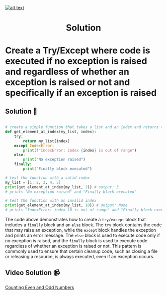 <a href="https://www.core-code.io/">

![alt text](https://uploads-ssl.webflow.com/5eb2f56932c3562feab232e3/5f73550d00249e7e96c9f3de_Logo.png 'corecodeio')

</a>

<h1 align="center">Solution</h1>

# Create a Try/Except where code is executed if no exception is raised and regardless of whether an exception is raised or not and specifically if an exception is raised

## Solution 🏁

```python

# create a simple function that takes a list and an index and returns the element at that index
def get_element_at_index(my_list, index):
    try:
        return my_list[index]
    except IndexError:
        print(f"IndexError: index {index} is out of range")
    else:
        print("No exception raised")
    finally:
        print("Finally block executed")

# test the function with a valid index
my_list = [1, 2, 3, 4, 5]
print(get_element_at_index(my_list, 2)) # output: 3
# prints "No exception raised" and "Finally block executed"

# test the function with an invalid index
print(get_element_at_index(my_list, 10)) # output: None
# prints "IndexError: index 10 is out of range" and "Finally block executed"
```

The code above demonstrates how to create a `try/except` block that includes a `finally` block and an `else` block. The `try` block contains the code that may raise an exception, while the `except` block handles the exception and prints an error message. The `else` block is used to execute code only if no exception is raised, and the `finally` block is used to execute code regardless of whether an exception is raised or not. This pattern is commonly used to ensure that certain cleanup code, such as closing a file or releasing a resource, is always executed, even if an exception occurs.

## Video Solution 📹

[Counting Even and Odd Numbers](https://edpuzzle.com/assignments/6386b321c511ef40e3f4fb07/watch)
